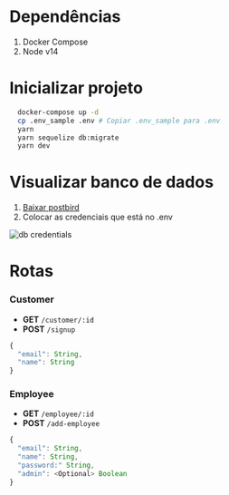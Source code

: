 # Dependências
1. Docker Compose
2. Node v14

# Inicializar projeto
```sh
  docker-compose up -d
  cp .env_sample .env # Copiar .env_sample para .env
  yarn
  yarn sequelize db:migrate
  yarn dev
```

# Visualizar banco de dados
1. [Baixar postbird](https://www.electronjs.org/apps/postbird)
2. Colocar as credenciais que está no .env

![db credentials](https://cdn.discordapp.com/attachments/765635174012551208/959619257459683359/unknown.png)

# Rotas

### Customer
- **GET** `/customer/:id` 
- **POST** `/signup` 
```js
{
  "email": String,
  "name": String
}
```

### Employee
- **GET** `/employee/:id` 
- **POST** `/add-employee` 
```js
{
  "email": String,
  "name": String,
  "password:" String,
  "admin": <Optional> Boolean
}
```





